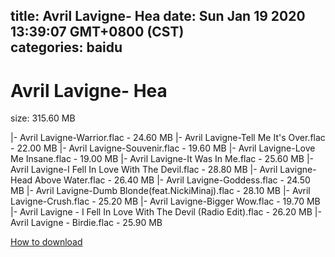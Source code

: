 
title: Avril Lavigne- Hea
date: Sun Jan 19 2020 13:39:07 GMT+0800 (CST)    
categories: baidu
---

# Avril Lavigne- Hea
size: 315.60 MB
 
 
|- Avril Lavigne-Warrior.flac - 24.60 MB
|- Avril Lavigne-Tell Me It's Over.flac - 22.00 MB
|- Avril Lavigne-Souvenir.flac - 19.60 MB
|- Avril Lavigne-Love Me Insane.flac - 19.00 MB
|- Avril Lavigne-It Was In Me.flac - 25.60 MB
|- Avril Lavigne-I Fell In Love With The Devil.flac - 28.80 MB
|- Avril Lavigne-Head Above Water.flac - 26.40 MB
|- Avril Lavigne-Goddess.flac - 24.50 MB
|- Avril Lavigne-Dumb Blonde(feat.NickiMinaj).flac - 28.10 MB
|- Avril Lavigne-Crush.flac - 25.20 MB
|- Avril Lavigne-Bigger Wow.flac - 19.70 MB
|- Avril Lavigne - I Fell In Love With The Devil (Radio Edit).flac - 26.20 MB
|- Avril Lavigne - Birdie.flac - 25.90 MB

[How to download](https://bpcam.bemobtrk.com/go/2ceec3aa-1ca2-46d6-b9ff-aaa5c184517c?jno=1618)